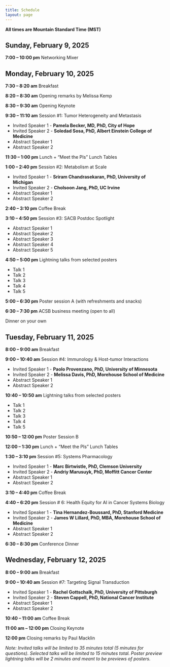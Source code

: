 ```yaml
---
title: Schedule
layout: page
---
```


**All times are Mountain Standard Time (MST)**

## Sunday, February 9, 2025

**7:00 – 10:00 pm**	Networking Mixer

## Monday, February 10, 2025
**7:30 – 8:20 am**		Breakfast

**8:20 – 8:30 am**		Opening remarks by Melissa Kemp

**8:30 – 9:30 am**		Opening Keynote

**9:30 – 11:10 am**		Session #1: Tumor Heterogeneity and Metastasis

+ Invited Speaker 1 - **Pamela Becker, MD, PhD, City of Hope**
+ Invited Speaker 2 - **Soledad Sosa, PhD, Albert Einstein College of Medicine**
+ Abstract Speaker 1
+ Abstract Speaker 2

**11:30 – 1:00 pm**		Lunch + “Meet the PIs” Lunch Tables

**1:00 – 2:40 pm**		Session #2: Metabolism at Scale

+ Invited Speaker 1 - **Sriram Chandrasekaran, PhD, University of Michigan**
+ Invited Speaker 2 - **Cholsoon Jang, PhD, UC Irvine**
+ Abstract Speaker 1
+ Abstract Speaker 2

**2:40 – 3:10 pm**		Coffee Break

**3:10 – 4:50 pm**		Session #3: SACB Postdoc Spotlight

+ Abstract Speaker 1
+ Abstract Speaker 2
+ Abstract Speaker 3
+ Abstract Speaker 4
+ Abstract Speaker 5

**4:50 – 5:00 pm**		Lightning talks from selected posters

+ Talk 1
+ Talk 2
+ Talk 3
+ Talk 4
+ Talk 5

**5:00 – 6:30 pm**		Poster session A (with refreshments and snacks)

**6:30 – 7:30 pm**		ACSB business meeting (open to all)
		
  Dinner on your own

## Tuesday, February 11, 2025
**8:00 – 9:00 am**		Breakfast

**9:00 – 10:40 am**		Session #4: Immunology & Host-tumor Interactions

+ Invited Speaker 1 - **Paolo Provenzano, PhD, University of Minnesota**
+ Invited Speaker 2 - **Melissa Davis, PhD, Morehouse School of Medicine**
+ Abstract Speaker 1
+ Abstract Speaker 2

**10:40 – 10:50 am**		Lightning talks from selected posters 
+ Talk 1
+ Talk 2
+ Talk 3
+ Talk 4
+ Talk 5

**10:50 – 12:00 pm**		Poster Session B 

**12:00 – 1:30 pm**		Lunch + “Meet the PIs” Lunch Tables

**1:30 – 3:10 pm**		Session #5: Systems Pharmacology

+ Invited Speaker 1 - **Marc Birtwistle, PhD, Clemson University**
+ Invited Speaker 2 - **Andriy Marusuyk, PhD, Moffitt Cancer Center**
+ Abstract Speaker 1
+ Abstract Speaker 2
 
**3:10 – 4:40 pm**		Coffee Break

**4:40 – 6:20 pm**		Session # 6: Health Equity for AI in Cancer Systems Biology

+ Invited Speaker 1 - **Tina Hernandez-Boussard, PhD, Stanford Medicine**
+ Invited Speaker 2 - **James W Lillard, PhD, MBA, Morehouse School of Medicine**
+ Abstract Speaker 1
+ Abstract Speaker 2

**6:30 – 8:30 pm**		Conference Dinner

## Wednesday, February 12, 2025

**8:00 – 9:00 am**		Breakfast

**9:00 – 10:40 am**		Session #7: Targeting Signal Transduction

+ Invited Speaker 1 - **Rachel Gottschalk, PhD, University of Pittsburgh**
+ Invited Speaker 2 - **Steven Cappell, PhD, National Cancer Institute**
+ Abstract Speaker 1
+ Abstract Speaker 2
  
**10:40 – 11:00 am**		Coffee Break 

**11:00 am – 12:00 pm**	Closing Keynote

**12:00 pm**		Closing remarks by Paul Macklin

_Note: Invited talks will be limited to 35 minutes total (5 minutes for questions). Selected talks will be limited to 15 minutes total. Poster preview lightning talks will be 2 minutes and meant to be previews of posters._

